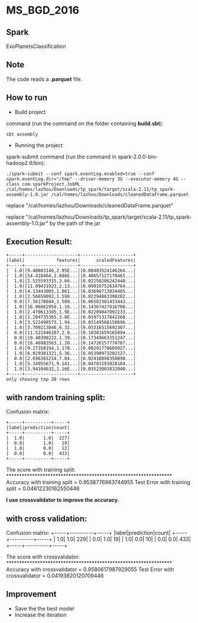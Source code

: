 # MS_BGD_2016
Spark
--------------

ExoPlanetsClassification

Note
--------------
The code reads a **.parquet** file.   

How to run
--------------

* Build project 

command (run the command on the folder containing **build.sbt**):

    sbt assembly


* Running the project

spark-submit command (run the command in spark-2.0.0-bin-hadoop2.6/bin):
 

    ./spark-submit --conf spark.eventLog.enabled=true --conf spark.eventLog.dir="/tmp" --driver-memory 3G --executor-memory 4G --class com.sparkProject.JobML /cal/homes/lazhou/Downloads/tp_spark/target/scala-2.11/tp_spark-assembly-1.0.jar /cal/homes/lazhou/Downloads/cleanedDataFrame.parquet

replace "/cal/homes/lazhou/Downloads/cleanedDataFrame.parquet" 

replace "/cal/homes/lazhou/Downloads/tp_spark/target/scala-2.11/tp_spark-assembly-1.0.jar" by the path of the jar

Execution Result:
--------------

    +-----+--------------------+--------------------+
    |label|            features|      scaledFeatures|
    +-----+--------------------+--------------------+
    |  1.0|[9.48803146,2.95E...|[0.08483524146264...|
    |  1.0|[54.418464,2.686E...|[0.48657127170465...|
    |  1.0|[2.525593315,3.66...|[0.02258206242440...|
    |  1.0|[11.09431923,2.13...|[0.09919752634764...|
    |  1.0|[4.13443005,1.061...|[0.03696713834485...|
    |  1.0|[2.56659092,1.598...|[0.02294863390282...|
    |  0.0|[7.36178044,1.589...|[0.06582381433443...|
    |  1.0|[16.06862959,1.16...|[0.14367427816700...|
    |  1.0|[2.470613385,1.9E...|[0.02209047092233...|
    |  1.0|[2.204735365,3.8E...|[0.01971317842268...|
    |  1.0|[3.522498573,1.94...|[0.03149568150696...|
    |  1.0|[3.709213846,6.32...|[0.03316515692307...|
    |  0.0|[11.521446107,2.0...|[0.10301659165094...|
    |  0.0|[19.40398222,1.39...|[0.17349663351247...|
    |  0.0|[16.46983563,1.20...|[0.14726157774787...|
    |  1.0|[9.27358194,1.178...|[0.08291778609927...|
    |  1.0|[6.029301321,5.36...|[0.05390973202127...|
    |  0.0|[2.696365214,7.04...|[0.02410898350890...|
    |  1.0|[5.34955671,9.141...|[0.04783193828184...|
    |  1.0|[3.94104632,1.16E...|[0.03523803832040...|
    +-----+--------------------+--------------------+
    only showing top 20 rows
    
    
    
 
with random training split:
--------------

Confusion matrix:
    
    +-----+----------+-----+
    |label|prediction|count|
    +-----+----------+-----+
    |  1.0|       1.0|  227|
    |  0.0|       1.0|   19|
    |  1.0|       0.0|   12|
    |  0.0|       0.0|  433|
    +-----+----------+-----+

The score with training split: ****************************************************************
Accuracy with training split = 0.9538776983744955
Test Error with training split = 0.04612230162550446

 

**I use crossvalidator to improve the accuracy.**

with cross validation:
--------------

 Confusion matrix: 
    +-----+----------+-----+
    |label|prediction|count|
    +-----+----------+-----+
    |  1.0|       1.0|  229|
    |  0.0|       1.0|   19|
    |  1.0|       0.0|   10|
    |  0.0|       0.0|  433|
    +-----+----------+-----+


 
The score with crossvalidator: ****************************************************************
Accuracy with crossvalidator = 0.9580617987929055
Test Error with crossvalidator = 0.04193820120709446


Improvement
--------------
  
 - Save the the best model
 - Increase the iteration
    
    

